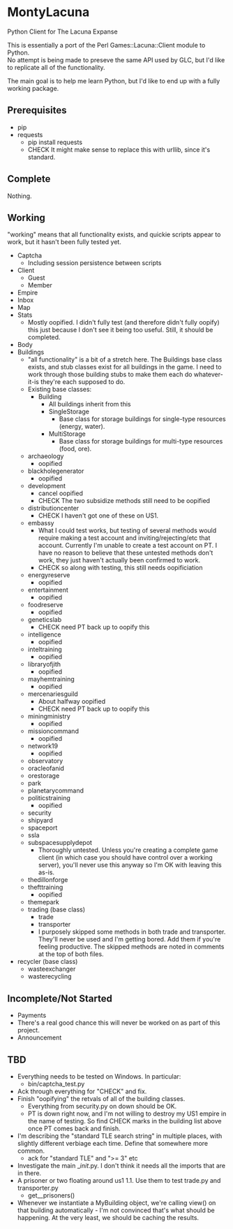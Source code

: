 MontyLacuna
===========

Python Client for The Lacuna Expanse

This is essentially a port of the Perl Games::Lacuna::Client module to Python.  
No attempt is being made to preseve the same API used by GLC, but I'd like to 
replicate all of the functionality.

The main goal is to help me learn Python, but I'd like to end up with a fully 
working package.

## Prerequisites
- pip
- requests
  - pip install requests
  - CHECK It might make sense to replace this with urllib, since it's standard.

## Complete
Nothing.

## Working
"working" means that all functionality exists, and quickie scripts appear to 
work, but it hasn't been fully tested yet.

- Captcha
  - Including session persistence between scripts
- Client
  - Guest
  - Member
- Empire
- Inbox
- Map
- Stats
  - Mostly oopified.  I didn't fully test (and therefore didn't fully oopify) this just 
    because I don't see it being too useful.  Still, it should be completed.
- Body
- Buildings
  - "all functionality" is a bit of a stretch here.  The Buildings base class 
exists, and stub classes exist for all buildings in the game.  I need to work 
through those building stubs to make them each do whatever-it-is they're each 
supposed to do.
  - Existing base classes:
    - Building
      - All buildings inherit from this
      - SingleStorage
        - Base class for storage buildings for single-type resources (energy, water).
      - MultiStorage
        - Base class for storage buildings for multi-type resources (food, ore).
  - archaeology
    - oopified
  - blackholegenerator
    - oopified
  - development
    - cancel oopified
    - CHECK The two subsidize methods still need to be oopified
  - distributioncenter
    - CHECK I haven't got one of these on US1.
  - embassy
    - What I could test works, but testing of several methods would require making a test 
      account and inviting/rejecting/etc that account.  Currently I'm unable to create a 
      test account on PT.  I have no reason to believe that these untested methods don't 
      work, they just haven't actually been confirmed to work.
    - CHECK so along with testing, this still needs oopificiation
  - energyreserve
    - oopified
  - entertainment
    - oopified
  - foodreserve
    - oopified
  - geneticslab
    - CHECK need PT back up to oopify this
  - intelligence
    - oopified
  - inteltraining
    - oopified
  - libraryofjith
    - oopified
  - mayhemtraining
    - oopified
  - mercenariesguild
    - About halfway oopified
    - CHECK need PT back up to oopify this
  - miningministry
    - oopified
  - missioncommand
    - oopified
  - network19
    - oopified
  - observatory
  - oracleofanid
  - orestorage
  - park
  - planetarycommand
  - politicstraining
    - oopified
  - security
  - shipyard
  - spaceport
  - ssla
  - subspacesupplydepot
    - Thoroughly untested.  Unless you're creating a complete game client (in which case 
      you should have control over a working server), you'll never use this anyway so I'm 
      OK with leaving this as-is.
  - thedillonforge
  - thefttraining
    - oopified
  - themepark
  - trading (base class)
    - trade
    - transporter
    - I purposely skipped some methods in both trade and transporter.  They'll never be 
      used and I'm getting bored.  Add them if you're feeling productive.  The skipped 
      methods are noted in comments at the top of both files.
 - recycler (base class)
    - wasteexchanger
    - wasterecycling

## Incomplete/Not Started
- Payments
 - There's a real good chance this will never be worked on as part of this 
   project.
- Announcement

## TBD
- Everything needs to be tested on Windows.  In particular:
  - bin/captcha_test.py
- Ack through everything for "CHECK" and fix.
- Finish "oopifying" the retvals of all of the building classes.
  - Everything from security.py on down should be OK.
  - PT is down right now, and I'm not willing to destroy my US1 empire in the name of 
    testing.  So find CHECK marks in the building list above once PT comes back and 
    finish.
- I'm describing the "standard TLE search string" in multiple places, with slightly 
  different verbiage each time.  Define that somewhere more common.
    - ack for "standard TLE" and ">= 3" etc
- Investigate the main __init_.py.  I don't think it needs all the imports 
  that are in there.
- A prisoner or two floating around us1 1.1.  Use them to test trade.py and transporter.py
    - get__prisoners()
- Whenever we instantiate a MyBuilding object, we're calling view() on that building 
  automatically - I'm not convinced that's what should be happening.  At the very least, 
  we should be caching the results.

